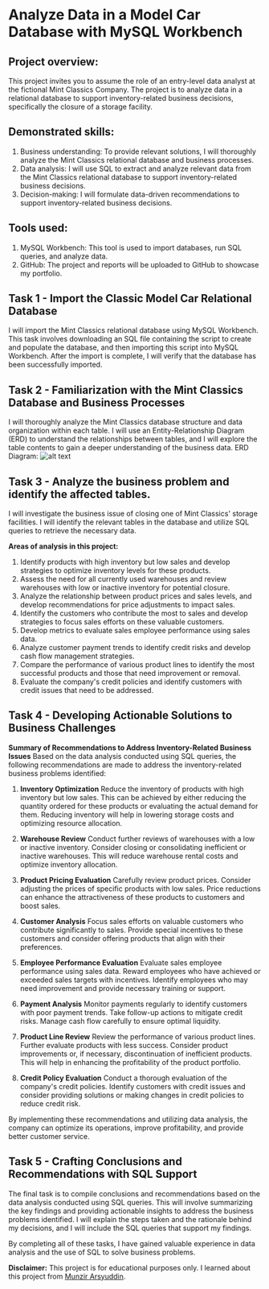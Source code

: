 # Analyze Data in a Model Car Database with MySQL Workbench

## Project overview:
This project invites you to assume the role of an entry-level data analyst at the fictional Mint Classics Company. 
The project is to analyze data in a relational database to support inventory-related business decisions, specifically the closure of a storage facility.

## Demonstrated skills:
1. Business understanding: To provide relevant solutions, I will thoroughly analyze the Mint Classics relational database and business processes.
2. Data analysis: I will use SQL to extract and analyze relevant data from the Mint Classics relational database to support inventory-related business decisions.
3. Decision-making: I will formulate data-driven recommendations to support inventory-related business decisions.

## Tools used:
1. MySQL Workbench: This tool is used to import databases, run SQL queries, and analyze data.
2. GitHub: The project and reports will be uploaded to GitHub to showcase my portfolio.

## Task 1 - Import the Classic Model Car Relational Database
I will import the Mint Classics relational database using MySQL Workbench. 
This task involves downloading an SQL file containing the script to create and populate the database, and then importing this script into MySQL Workbench. 
After the import is complete, I will verify that the database has been successfully imported.

## Task 2 - Familiarization with the Mint Classics Database and Business Processes
I will thoroughly analyze the Mint Classics database structure and data organization within each table. 
I will use an Entity-Relationship Diagram (ERD) to understand the relationships between tables, 
and I will explore the table contents to gain a deeper understanding of the business data.
ERD Diagram:
![alt text](https://github.com/silentghost13/portfolio-projects/blob/main/Analyze%20Data%20in%20a%20Model%20Car%20Database%20with%20MySQL%20Workbench/Images/0.%20EER%20Diagram.png "ERD Diagram")

## Task 3 - Analyze the business problem and identify the affected tables.
I will investigate the business issue of closing one of Mint Classics' storage facilities. 
I will identify the relevant tables in the database and utilize SQL queries to retrieve the necessary data.

**Areas of analysis in this project:**
1. Identify products with high inventory but low sales and develop strategies to optimize inventory levels for these products.
2. Assess the need for all currently used warehouses and review warehouses with low or inactive inventory for potential closure.
3. Analyze the relationship between product prices and sales levels, and develop recommendations for price adjustments to impact sales.
4. Identify the customers who contribute the most to sales and develop strategies to focus sales efforts on these valuable customers.
5. Develop metrics to evaluate sales employee performance using sales data.
6. Analyze customer payment trends to identify credit risks and develop cash flow management strategies.
7. Compare the performance of various product lines to identify the most successful products and those that need improvement or removal.
8. Evaluate the company's credit policies and identify customers with credit issues that need to be addressed.

## Task 4 - Developing Actionable Solutions to Business Challenges
**Summary of Recommendations to Address Inventory-Related Business Issues**
Based on the data analysis conducted using SQL queries, the following recommendations are made to address the inventory-related business problems identified:

1. **Inventory Optimization**
Reduce the inventory of products with high inventory but low sales.
This can be achieved by either reducing the quantity ordered for these products or evaluating the actual demand for them.
Reducing inventory will help in lowering storage costs and optimizing resource allocation.

3. **Warehouse Review**
Conduct further reviews of warehouses with a low or inactive inventory. 
Consider closing or consolidating inefficient or inactive warehouses. 
This will reduce warehouse rental costs and optimize inventory allocation.

3. **Product Pricing Evaluation**
Carefully review product prices. Consider adjusting the prices of specific products with low sales.
Price reductions can enhance the attractiveness of these products to customers and boost sales.

4. **Customer Analysis**
Focus sales efforts on valuable customers who contribute significantly to sales.
Provide special incentives to these customers and consider offering products that align with their preferences.

5. **Employee Performance Evaluation**
Evaluate sales employee performance using sales data.
Reward employees who have achieved or exceeded sales targets with incentives.
Identify employees who may need improvement and provide necessary training or support.

6. **Payment Analysis**
Monitor payments regularly to identify customers with poor payment trends.
Take follow-up actions to mitigate credit risks.
Manage cash flow carefully to ensure optimal liquidity.

7. **Product Line Review**
Review the performance of various product lines. Further evaluate products with less success.
Consider product improvements or, if necessary, discontinuation of inefficient products.
This will help in enhancing the profitability of the product portfolio.

9. **Credit Policy Evaluation**
Conduct a thorough evaluation of the company's credit policies.
Identify customers with credit issues and consider providing solutions or making changes in credit policies to reduce credit risk.

By implementing these recommendations and utilizing data analysis, the company can optimize its operations, improve profitability, and provide better customer service.

## Task 5 - Crafting Conclusions and Recommendations with SQL Support
The final task is to compile conclusions and recommendations based on the data analysis conducted using SQL queries. 
This will involve summarizing the key findings and providing actionable insights to address the business problems identified. 
I will explain the steps taken and the rationale behind my decisions, and I will include the SQL queries that support my findings.

By completing all of these tasks, I have gained valuable experience in data analysis and the use of SQL to solve business problems. 

**Disclaimer:** This project is for educational purposes only. I learned about this project from [Munzir Arsyuddin](https://github.com/pondokmunzir/Analyze-Data-in-a-Model-Car-Database-with-MySQL-Workbench).





